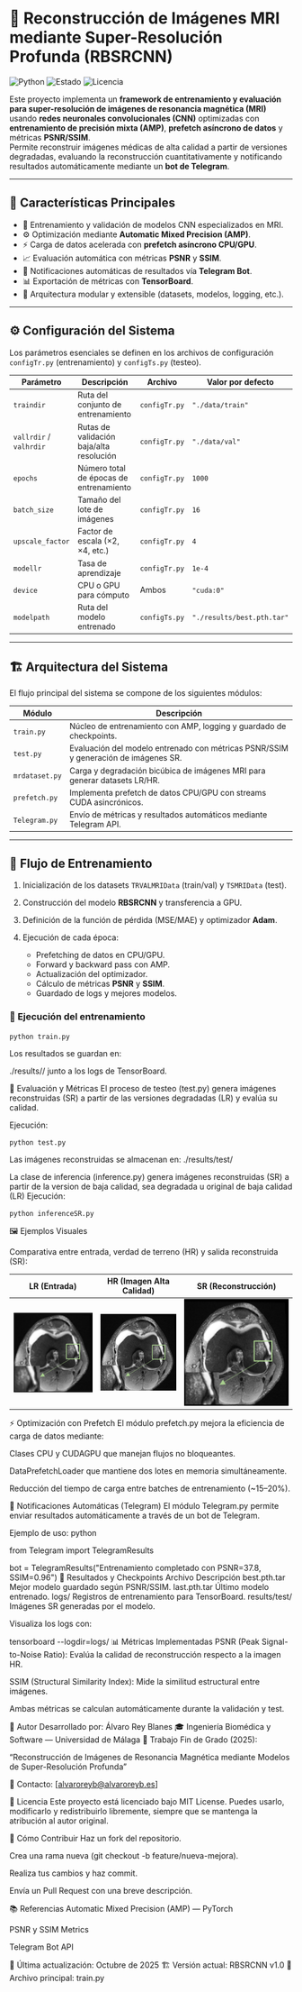 # 🧠 Reconstrucción de Imágenes MRI mediante Super-Resolución Profunda (RBSRCNN)

![Python](https://img.shields.io/badge/Python-3.10%2B-blue)
![Estado](https://img.shields.io/badge/Estado-Completado-green)
![Licencia](https://img.shields.io/badge/Licencia-MIT-green)

Este proyecto implementa un **framework de entrenamiento y evaluación para super-resolución de imágenes de resonancia magnética (MRI)** usando **redes neuronales convolucionales (CNN)** optimizadas con **entrenamiento de precisión mixta (AMP)**, **prefetch asíncrono de datos** y métricas **PSNR/SSIM**.  
Permite reconstruir imágenes médicas de alta calidad a partir de versiones degradadas, evaluando la reconstrucción cuantitativamente y notificando resultados automáticamente mediante un **bot de Telegram**.

---

## 🚀 Características Principales

- 🧩 Entrenamiento y validación de modelos CNN especializados en MRI.  
- ⚙️ Optimización mediante **Automatic Mixed Precision (AMP)**.  
- ⚡ Carga de datos acelerada con **prefetch asíncrono CPU/GPU**.  
- 📈 Evaluación automática con métricas **PSNR** y **SSIM**.  
- 🤖 Notificaciones automáticas de resultados vía **Telegram Bot**.  
- 📊 Exportación de métricas con **TensorBoard**.  
- 🧱 Arquitectura modular y extensible (datasets, modelos, logging, etc.).

---

## ⚙️ Configuración del Sistema

Los parámetros esenciales se definen en los archivos de configuración `configTr.py` (entrenamiento) y `configTs.py` (testeo).

| Parámetro | Descripción | Archivo | Valor por defecto |
|------------|-------------|----------|------------------|
| `traindir` | Ruta del conjunto de entrenamiento | `configTr.py` | `"./data/train"` |
| `vallrdir` / `valhrdir` | Rutas de validación baja/alta resolución | `configTr.py` | `"./data/val"` |
| `epochs` | Número total de épocas de entrenamiento | `configTr.py` | `1000` |
| `batch_size` | Tamaño del lote de imágenes | `configTr.py` | `16` |
| `upscale_factor` | Factor de escala (×2, ×4, etc.) | `configTr.py` | `4` |
| `modellr` | Tasa de aprendizaje | `configTr.py` | `1e-4` |
| `device` | CPU o GPU para cómputo | Ambos | `"cuda:0"` |
| `modelpath` | Ruta del modelo entrenado | `configTs.py` | `"./results/best.pth.tar"` |

---

## 🏗️ Arquitectura del Sistema

El flujo principal del sistema se compone de los siguientes módulos:

| Módulo | Descripción |
|--------|--------------|
| `train.py` | Núcleo de entrenamiento con AMP, logging y guardado de checkpoints. |
| `test.py` | Evaluación del modelo entrenado con métricas PSNR/SSIM y generación de imágenes SR. |
| `mrdataset.py` | Carga y degradación bicúbica de imágenes MRI para generar datasets LR/HR. |
| `prefetch.py` | Implementa prefetch de datos CPU/GPU con streams CUDA asincrónicos. |
| `Telegram.py` | Envío de métricas y resultados automáticos mediante Telegram API. |

---

## 🧩 Flujo de Entrenamiento

1. Inicialización de los datasets `TRVALMRIData` (train/val) y `TSMRIData` (test).  
2. Construcción del modelo **RBSRCNN** y transferencia a GPU.  
3. Definición de la función de pérdida (MSE/MAE) y optimizador **Adam**.  
4. Ejecución de cada época:

   - Prefetching de datos en CPU/GPU.  
   - Forward y backward pass con AMP.  
   - Actualización del optimizador.  
   - Cálculo de métricas **PSNR** y **SSIM**.  
   - Guardado de logs y mejores modelos.  

### 🔧 Ejecución del entrenamiento

```  
python train.py
```
Los resultados se guardan en:

  
 
./results/<expname>/ junto a los logs de TensorBoard.

🧪 Evaluación y Métricas
El proceso de testeo (test.py) genera imágenes reconstruidas (SR) a partir de las versiones degradadas (LR) y evalúa su calidad.

Ejecución:
  
```
python test.py
```
Las imágenes reconstruidas se almacenan en: ./results/test/<expname>

La clase de inferencia (inference.py) genera imágenes reconstruidas (SR) a partir de la version de baja calidad, sea degradada u original de baja calidad (LR)
Ejecución:
  
```
python inferenceSR.py
```


🖼️ Ejemplos Visuales


Comparativa entre entrada, verdad de terreno (HR) y salida reconstruida (SR):

| LR (Entrada) | HR (Imagen Alta Calidad) | SR (Reconstrucción) |
|---------------|------------------------|----------------------|
| ![LR](results/exp1/LR.png) | ![HR](results/exp1/HR.png) | ![SR](results/exp1/SR.png) |


⚡ Optimización con Prefetch
El módulo prefetch.py mejora la eficiencia de carga de datos mediante:

Clases CPU y CUDAGPU que manejan flujos no bloqueantes.

DataPrefetchLoader que mantiene dos lotes en memoria simultáneamente.

Reducción del tiempo de carga entre batches de entrenamiento (~15–20%).

📡 Notificaciones Automáticas (Telegram)
El módulo Telegram.py permite enviar resultados automáticamente a través de un bot de Telegram.

Ejemplo de uso:
python
 
from Telegram import TelegramResults

bot = TelegramResults("Entrenamiento completado con PSNR=37.8, SSIM=0.96")
💾 Resultados y Checkpoints
Archivo	Descripción
best.pth.tar	Mejor modelo guardado según PSNR/SSIM.
last.pth.tar	Último modelo entrenado.
logs/	Registros de entrenamiento para TensorBoard.
results/test/	Imágenes SR generadas por el modelo.

Visualiza los logs con:

  

tensorboard --logdir=logs/
📊 Métricas Implementadas
PSNR (Peak Signal-to-Noise Ratio): Evalúa la calidad de reconstrucción respecto a la imagen HR.

SSIM (Structural Similarity Index): Mide la similitud estructural entre imágenes.

Ambas métricas se calculan automáticamente durante la validación y test.

🧍 Autor
Desarrollado por:
Álvaro Rey Blanes
🎓 Ingeniería Biomédica y Software — Universidad de Málaga
📅 Trabajo Fin de Grado (2025):

“Reconstrucción de Imágenes de Resonancia Magnética mediante Modelos de Super-Resolución Profunda”

📧 Contacto: [alvaroreyb@alvaroreyb.es]

🪪 Licencia
Este proyecto está licenciado bajo MIT License.
Puedes usarlo, modificarlo y redistribuirlo libremente, siempre que se mantenga la atribución al autor original.

🌟 Cómo Contribuir
Haz un fork del repositorio.

Crea una rama nueva (git checkout -b feature/nueva-mejora).

Realiza tus cambios y haz commit.

Envía un Pull Request con una breve descripción.

📚 Referencias
Automatic Mixed Precision (AMP) — PyTorch

PSNR y SSIM Metrics

Telegram Bot API

🧩 Última actualización: Octubre de 2025
🏗️ Versión actual: RBSRCNN v1.0
📄 Archivo principal: train.py
